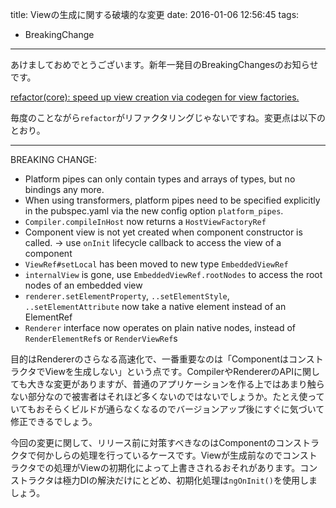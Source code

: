 title: Viewの生成に関する破壊的な変更
date: 2016-01-06 12:56:45
tags:
- BreakingChange
---

あけましておめでとうございます。新年一発目のBreakingChangesのお知らせです。

[refactor(core): speed up view creation via codegen for view factories.](https://github.com/angular/angular/pull/5993)

毎度のことながら`refactor`がリファクタリングじゃないですね。変更点は以下のとおり。

---
BREAKING CHANGE:
- Platform pipes can only contain types and arrays of types,
  but no bindings any more.
- When using transformers, platform pipes need to be specified explicitly
  in the pubspec.yaml via the new config option
  `platform_pipes`.
- `Compiler.compileInHost` now returns a `HostViewFactoryRef`
- Component view is not yet created when component constructor is called.
  -> use `onInit` lifecycle callback to access the view of a component
- `ViewRef#setLocal` has been moved to new type `EmbeddedViewRef`
- `internalView` is gone, use `EmbeddedViewRef.rootNodes` to access
  the root nodes of an embedded view
- `renderer.setElementProperty`, `..setElementStyle`, `..setElementAttribute` now
  take a native element instead of an ElementRef
- `Renderer` interface now operates on plain native nodes,
  instead of `RenderElementRef`s or `RenderViewRef`s

目的はRendererのさらなる高速化で、一番重要なのは「ComponentはコンストラクタでViewを生成しない」という点です。CompilerやRendererのAPIに関しても大きな変更がありますが、普通のアプリケーションを作る上ではあまり触らない部分なので被害者はそれほど多くないのではないでしょうか。たとえ使っていてもおそらくビルドが通らなくなるのでバージョンアップ後にすぐに気づいて修正できるでしょう。

今回の変更に関して、リリース前に対策すべきなのはComponentのコンストラクタで何かしらの処理を行っているケースです。Viewが生成前なのでコンストラクタでの処理がViewの初期化によって上書きされるおそれがあります。コンストラクタは極力DIの解決だけにとどめ、初期化処理は`ngOnInit()`を使用しましょう。
